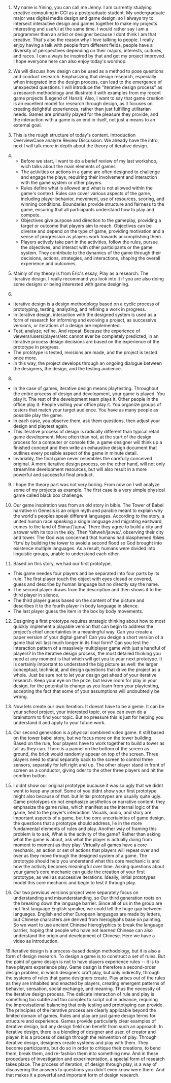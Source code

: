 1. My name is Yining, you can call me Jenny. I am currently studying creative computing in CCI as a postgraduate student. My undergraduate major was digital media design and game design, so I always try to intersect interactive design and games together to make my projects interesting and useful at the same time. I would rather say i am a programmer than an artist or designer because I dont think I am that creative. That's also the reason why I love talking to people. I really enjoy having a talk with people from different fields, people have a diversity of perspectives depending on their majors, interests, cultures, and races. I can always be inspired by that and get my project improved. I hope everyone here can also enjoy today's worshop.

2. We will discuss how design can be used as a method to pose questions and conduct research. Emphasizing that design research, especially when integrated into the design process, can lead to the emergence of unexpected questions. I will introduce the "iterative design process" as a research methodology and illustrate it with examples from my recent game projects (Legend of Hanzi). Also, I want to say that game creation is an excellent model for research through design, as it focuses on creating delightful experiences, rather than just fulfilling utilitarian needs. Games are primarily played for the pleasure they provide, and the interaction with a game is an end in itself, not just a means to an external goal.

3. This is the rough structure of today's content. Introduction OverviewCase analyze Review Discussion. We already have the intro, next I will talk more in depth about the theory of iterative design.

4. - Before we start, I want to do a berief review of my last workshop, wich talks about the main elements of games
   - The activities or actions in a game are often designed to challenge and engage the plays, requiring their involvement and interaction with the game system or other players.
   - Rules define what is allowed and what is not allowed within the game's context. Rules can cover various aspects of the game, including player behavior, movement, use of resources, scoring, and winning conditions. Boundaries provide structure and fairness to the game, ensuring that all participants understand how to play and compete.
   - Objectives give purpose and direction to the gameplay, providing a target or outcome that players aim to reach. Objectives can be diverse and depend on the type of game, providing motivation and a sense of progression as players work towards accomplishing them.
   - Players actively take part in the activities, follow the rules, pursue the objectives, and interact with other participants or the game system. They contribute to the dynamics of the game through their decisions, actions, strategies, and interactions, shaping the overall experience and outcomes.

6. Mainly of my theory is from Eric's essay, Play as a research: The Iterative design. I really recommand you look into it if you are also doing some designs or being interested with game designing.

7.
- Iterative design is a design methodology based on a cyclic process of prototyping, testing, analyzing, and refining a work in progress.
- In iterative design, interaction with the designed system is used as a form of research for informing and evolving a project, as successive versions, or iterations of a design are implemented.
- Test; analyze; refine. And repeat. Because the experience of viewers/users/players/etc cannot ever be completely predicted, in an iterative process design decisions are based on the experience of the prototype in progress.
- The prototype is tested, revisions are made, and the project is tested once more.
- In this way, the project develops through an ongoing dialogue between the designers, the design, and the testing audience.

8.
- In the case of games, iterative design means playtesting. Throughout the entire process of design and development, your game is played. You play it. The rest of the development team plays it. Other people in the office play it. People visiting your office play it. You organize groups of testers that match your target audience. You have as many people as possible play the game.
- In each case, you observe them, ask them questions, then adjust your design and playtest again.
- This iterative process of design is radically different than typical retail game development. More often than not, at the start of the design process for a computer or console title, a game designer will think up a finished concept and then write an exhaustive design document that outlines every possible aspect of the game in minute detail.
- Invariably, the final game never resembles the carefully conceived original. A more iterative design process, on the other hand, will not only streamline development resources, but will also result in a more powerful and successful final product.

9. I hope the theory part was not very boring. From now on I will analyze some of my projects as example. The first case is a very simple physical game called black box challenge.

10. Our game inspiration was from an old story in bible. 
  The Tower of Babel narrative in Genesis is an origin myth and parable meant to explain why the world's peoples speak different languages.
According to the story, a united human race speaking a single language and migrating eastward, comes to the land of Shinar/ˈʃaɪnə/. There they agree to build a city and a tower with its top in the sky. Then Yahweh/ja:wa:/, observing their city and tower. The God was concerned that humans had blasphemed /blæsˈfiːm/ by building the tower to avoid a second flood so God brought into existence multiple languages. As a result, humans were divided into linguistic groups, unable to understand each other.

11. Based on this story, we had our first prototype.
- This game needes four players and be separated into four parts by its rule. The first player touch the object with eyes closed or covered, guess and describe by human language but no directly say the name.
- The second player draws from the description and then shows it to the third player in silence.
- The third player guess based on the content of the picture and describes it to the fourth player in body language in slience.
- The last player guess the item in the box by body movements.

12. Designing a first prototype requires strategic thinking about how to most quickly implement a playable version that can begin to address the project’s chief uncertainties in a meaningful way. Can you create a paper version of your digital game? Can you design a short version of a game that will last much longer in its final form? Can you test the interaction pattern of a massively multiplayer game with just a handful of players?
In the iterative design process, the most detailed thinking you need at any moment is that which will get you to your next prototype. It is certainly important to understand the big picture as well: the larger conceptual, technical, and design questions that drive the project as a whole. Just be sure not to let your design get ahead of your iterative research. Keep your eye on the prize, but leave room for play in your design, for the potential to change as you learn from your playtesting, accepting the fact that some of your assumptions will undoubtedly be wrong.

13. Now lets create our own iteration. It doesnt have to be a geme. It can be your school project, your interested topic, or you can even do a brainstorm to find your topic. But no pressure this is just for helping you understand it and apply to your future work.

16. Our second generation is a physical combined video game. It still based on the tower babel story, but we focus more on the tower building. Based on the rule, four players have to work together to build a tower as tall as they can. There is a pannel on the bottom of the screen as ground, the brick would randomly appear on top of the screen. Three players need to stand separatly back to the screen to control three sensors, separatly for left right and up. The other player stand in front of screen as a conductor, giving oder to the other three players and hit the comfirm button.

17. I didnt show our original prototype bucause it was so ugly that we didnt want to keep any proof. Some of you didnt show your first prototype might also because of that. but Initial prototypes are usually quite ugly. Game prototypes do not emphasize aesthetics or narrative content: they emphasize the game rules, which manifest as the internal logic of the game, tied to the player’s interaction. Visuals, audio, and story are important aspects of a game, but the core uncertainties of game design, the questions that a prototype should address, lie in the more fundamental elements of rules and play.
Another way of framing this problem is to ask, What is the activity of the game? Rather than asking what the game is about, ask what the player is actually doing from moment to moment as they play. Virtually all games have a core mechanic, an action or set of actions that players will repeat over and over as they move through the designed system of a game. The prototype should help you understand what this core mechanic is and how the activity becomes meaningful over time. Asking questions about your game’s core mechanic can guide the creation of your first prototype, as well as successive iterations. Ideally, initial prototypes model this core mechanic and begin to test it through play.

18. Our two previous versions project were separately focus on understanding and misunderstanding, so Our third generation roots on the breaking down the language barrier. Since all of us in the group are not first language English speaker, we could tell the huge gap between languages. English and other European languages are made by letters, but Chinese characters are derived from hieroglyphs base on painting. So we want to use ancient Chinese hieroglyphics to break the language barrier, hoping that people who have not learned Chinese can also understand the origin and development of Chinese. Here we have a video as introduction.

19.Iterative design is a process-based design methodology, but it is also a form of design research. To design a game is to construct a set of rules. But the point of game design is not to have players experience rules -- it is to have players experience play. Game design is therefore a second-order design problem, in which designers craft play, but only indirectly, through the systems of rules that game designers create. Play arises out of the rules as they are inhabited and enacted by players, creating emergent patterns of behavior, sensation, social exchange, and meaning. Thus the necessity of the iterative design process. The delicate interaction of rule and play is something too subtle and too complex to script out in advance, requiring the improvisational balancing that only testing and prototyping can provide.
The principles of the iterative process are clearly applicable beyond the limited domain of games. Rules and play are just game design terms for structure and experience. Games provide particularly clear examples of iterative design, but any design field can benefit from such an approach.
In iterative design, there is a blending of designer and user, of creator and player. It is a process of design through the reinvention of play. Through iterative design, designers create systems and play with them. They become participants, but do so in order to critique their creations, to bend them, break them, and re-fashion them into something new. And in these procedures of investigation and experimentation, a special form of research takes place. The process of iteration, of design through play, is a way of discovering the answers to questions you didn’t even know were there. And that makes it a powerful and important form of design research.
